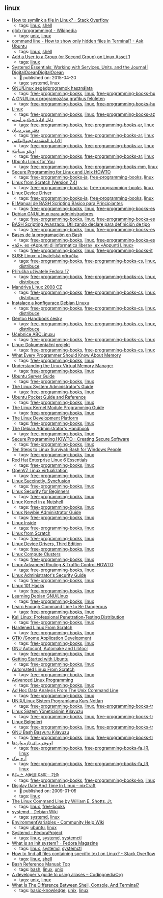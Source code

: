 linux 
---
* [How to symlink a file in Linux? - Stack Overflow](https://stackoverflow.com/questions/1951742/how-to-symlink-a-file-in-linux)
    * tags: [linux](../tags/linux.md), [shell](../tags/shell.md)
* [glob (programming) - Wikipedia](https://en.wikipedia.org/wiki/Glob_(programming))
    * tags: [unix](../tags/unix.md), [linux](../tags/linux.md)
* [command line - How to show only hidden files in Terminal? - Ask Ubuntu](https://askubuntu.com/questions/468901/how-to-show-only-hidden-files-in-terminal)
    * tags: [linux](../tags/linux.md), [shell](../tags/shell.md)
* [Add a User to a Group (or Second Group) on Linux Asset 1](https://www.howtogeek.com/50787/add-a-user-to-a-group-or-second-group-on-linux/)
    * tags: [linux](../tags/linux.md)
* [Systemd Essentials: Working with Services, Units, and the Journal | DigitalOceanDigitalOcean](https://www.digitalocean.com/community/tutorials/systemd-essentials-working-with-services-units-and-the-journal)
    * :calendar: published on: 2015-04-20
    * tags: [systemd](../tags/systemd.md), [linux](../tags/linux.md)
* [GNU/Linux segédprogramok használata](http://mek.oszk.hu/08700/08742/index.phtml)
    * tags: [free-programming-books](../tags/free-programming-books.md), [linux](../tags/linux.md), [free-programming-books-hu](../tags/free-programming-books-hu.md)
* [A GNU/Linux programozása grafikus felületen](http://mek.oszk.hu/05500/05528/index.phtml)
    * tags: [free-programming-books](../tags/free-programming-books.md), [linux](../tags/linux.md), [free-programming-books-hu](../tags/free-programming-books-hu.md)
* [Linux](http://ilkaddimlar.com/Linux/Linux/18/Linux)
    * tags: [free-programming-books](../tags/free-programming-books.md), [linux](../tags/linux.md), [free-programming-books-az](../tags/free-programming-books-az.md)
* [دليل إدارة خواديم أوبنتو ](http://librebooks.org/ubuntu-server-guide-arabic/)
    * tags: [free-programming-books](../tags/free-programming-books.md), [free-programming-books-ar](../tags/free-programming-books-ar.md), [linux](../tags/linux.md)
* [دفتر مدير دبيان](http://librebooks.org/debian-handbook-arabic/)
    * tags: [free-programming-books](../tags/free-programming-books.md), [free-programming-books-ar](../tags/free-programming-books-ar.md), [linux](../tags/linux.md)
* [الإدارة المتقدمة لجنو/لينكس ](http://librebooks.org/gnu-linux-advanced-administration/)
    * tags: [free-programming-books](../tags/free-programming-books.md), [free-programming-books-ar](../tags/free-programming-books-ar.md), [linux](../tags/linux.md)
* [أوبنتو ببساطة](http://librebooks.org/simply-ubuntu/)
    * tags: [free-programming-books](../tags/free-programming-books.md), [free-programming-books-ar](../tags/free-programming-books-ar.md), [linux](../tags/linux.md)
* [Ubuntu Linux for You](http://eimaung.com/ubuntu-for-you)
    * tags: [free-programming-books](../tags/free-programming-books.md), [free-programming-books-mm](../tags/free-programming-books-mm.md), [linux](../tags/linux.md)
* [Secure Programming for Linux and Unix HOWTO](http://linuxjf.osdn.jp/JFdocs/Secure-Programs-HOWTO/)
    * tags: [free-programming-books-ja](../tags/free-programming-books-ja.md), [free-programming-books](../tags/free-programming-books.md), [linux](../tags/linux.md)
* [Linux from Scratch (Version 7.4)](http://lfsbookja.osdn.jp/7.4.ja/)
    * tags: [free-programming-books-ja](../tags/free-programming-books-ja.md), [free-programming-books](../tags/free-programming-books.md), [linux](../tags/linux.md)
* [Linux Device Driver](http://www.mech.tohoku-gakuin.ac.jp/rde/contents/linux/drivers/indexframe.html)
    * tags: [free-programming-books-ja](../tags/free-programming-books-ja.md), [free-programming-books](../tags/free-programming-books.md), [linux](../tags/linux.md)
* [El Manual de BASH Scripting Básico para Principiantes](https://es.wikibooks.org/wiki/El_Manual_de_BASH_Scripting_B%C3%A1sico_para_Principiantes)
    * tags: [free-programming-books](../tags/free-programming-books.md), [linux](../tags/linux.md), [free-programming-books-es](../tags/free-programming-books-es.md)
* [Debian GNU/Linux para administradores](https://debian-handbook.info/browse/es-ES/stable/)
    * tags: [free-programming-books](../tags/free-programming-books.md), [linux](../tags/linux.md), [free-programming-books-es](../tags/free-programming-books-es.md)
* [BASH Scripting Avanzado: Utilizando declare para definición de tipo](http://library.originalhacker.org/biblioteca/articulo/ver/123)
    * tags: [free-programming-books](../tags/free-programming-books.md), [linux](../tags/linux.md), [free-programming-books-es](../tags/free-programming-books-es.md)
* [Bases de la programación en Bash](http://xinfo.sourceforge.net/documentos/bash-scripting/bash-script-2.0.html)
    * tags: [free-programming-books](../tags/free-programming-books.md), [linux](../tags/linux.md), [free-programming-books-es](../tags/free-programming-books-es.md)
* [«a2», ex «Appunti di informatica libera», ex «Appunti Linux»](http://archive.org/download/AppuntiDiInformaticaLibera/)
    * tags: [free-programming-books](../tags/free-programming-books.md), [linux](../tags/linux.md), [free-programming-books-it](../tags/free-programming-books-it.md)
* [SUSE Linux: uživatelská příručka](http://www.root.cz/knihy/suse-linux-uzivatelska-prirucka/)
    * tags: [free-programming-books](../tags/free-programming-books.md), [free-programming-books-cs](../tags/free-programming-books-cs.md), [linux](../tags/linux.md), [distribuce](../tags/distribuce.md)
* [Příručka uživatele Fedora 17](http://www.root.cz/knihy/prirucka-uzivatele-fedora-17/)
    * tags: [free-programming-books](../tags/free-programming-books.md), [free-programming-books-cs](../tags/free-programming-books-cs.md), [linux](../tags/linux.md), [distribuce](../tags/distribuce.md)
* [Mandriva Linux 2008 CZ](http://www.root.cz/knihy/mandriva-linux-2008-cz/)
    * tags: [free-programming-books](../tags/free-programming-books.md), [free-programming-books-cs](../tags/free-programming-books-cs.md), [linux](../tags/linux.md), [distribuce](../tags/distribuce.md)
* [Instalace a konfigurace Debian Linuxu](http://www.root.cz/knihy/instalace-a-konfigurace-debian-linuxu/)
    * tags: [free-programming-books](../tags/free-programming-books.md), [free-programming-books-cs](../tags/free-programming-books-cs.md), [linux](../tags/linux.md), [distribuce](../tags/distribuce.md)
* [Gentoo Handbook česky](http://www.root.cz/knihy/gentoo-handbook-cesky/)
    * tags: [free-programming-books](../tags/free-programming-books.md), [free-programming-books-cs](../tags/free-programming-books-cs.md), [linux](../tags/linux.md), [distribuce](../tags/distribuce.md)
* [Učebnice ABCLinuxu](http://www.root.cz/knihy/ucebnice-abclinuxu/)
    * tags: [free-programming-books](../tags/free-programming-books.md), [free-programming-books-cs](../tags/free-programming-books-cs.md), [linux](../tags/linux.md)
* [Linux: Dokumentační projekt](http://www.root.cz/knihy/linux-dokumentacni-projekt/)
    * tags: [free-programming-books](../tags/free-programming-books.md), [free-programming-books-cs](../tags/free-programming-books-cs.md), [linux](../tags/linux.md)
* [What Every Programmer Should Know About Memory](http://www.akkadia.org/drepper/cpumemory.pdf)
    * tags: [free-programming-books](../tags/free-programming-books.md), [linux](../tags/linux.md)
* [Understanding the Linux Virtual Memory Manager](https://www.kernel.org/doc/gorman/)
    * tags: [free-programming-books](../tags/free-programming-books.md), [linux](../tags/linux.md)
* [Ubuntu Server Guide](https://help.ubuntu.com/16.04/serverguide/serverguide.pdf)
    * tags: [free-programming-books](../tags/free-programming-books.md), [linux](../tags/linux.md)
* [The Linux System Administrator's Guide](http://www.tldp.org/LDP/sag/html/index.html)
    * tags: [free-programming-books](../tags/free-programming-books.md), [linux](../tags/linux.md)
* [Ubuntu Pocket Guide and Reference](http://www.ubuntupocketguide.com/index_main.html)
    * tags: [free-programming-books](../tags/free-programming-books.md), [linux](../tags/linux.md)
* [The Linux Kernel Module Programming Guide](http://tldp.org/LDP/lkmpg/2.6/html/)
    * tags: [free-programming-books](../tags/free-programming-books.md), [linux](../tags/linux.md)
* [The Linux Development Platform](http://ptgmedia.pearsoncmg.com/imprint_downloads/informit/perens/0130091154.pdf)
    * tags: [free-programming-books](../tags/free-programming-books.md), [linux](../tags/linux.md)
* [The Debian Administrator's Handbook](https://debian-handbook.info)
    * tags: [free-programming-books](../tags/free-programming-books.md), [linux](../tags/linux.md)
* [Secure Programming HOWTO - Creating Secure Software](http://www.dwheeler.com/secure-programs/)
    * tags: [free-programming-books](../tags/free-programming-books.md), [linux](../tags/linux.md)
* [Ten Steps to Linux Survival: Bash for Windows People](http://dullroar.com/book/TenStepsToLinuxSurvival.html)
    * tags: [free-programming-books](../tags/free-programming-books.md), [linux](../tags/linux.md)
* [Red Hat Enterprise Linux 6 Essentials](http://www.techotopia.com/index.php/Red_Hat_Enterprise_Linux_6_Essentials)
    * tags: [free-programming-books](../tags/free-programming-books.md), [linux](../tags/linux.md)
* [OpenVZ Linux virtualization](http://download.openvz.org/doc/OpenVZ-Users-Guide.pdf)
    * tags: [free-programming-books](../tags/free-programming-books.md), [linux](../tags/linux.md)
* [Linux Succinctly, Syncfusion](https://www.syncfusion.com/resources/techportal/ebooks/linux)
    * tags: [free-programming-books](../tags/free-programming-books.md), [linux](../tags/linux.md)
* [Linux Security for Beginners](http://www.linuxtopia.org/LinuxSecurity/index.html)
    * tags: [free-programming-books](../tags/free-programming-books.md), [linux](../tags/linux.md)
* [Linux Kernel in a Nutshell](http://www.kroah.com/lkn/)
    * tags: [free-programming-books](../tags/free-programming-books.md), [linux](../tags/linux.md)
* [Linux Newbie Administrator Guide](http://lnag.sourceforge.net)
    * tags: [free-programming-books](../tags/free-programming-books.md), [linux](../tags/linux.md)
* [Linux Inside](https://www.gitbook.com/book/0xax/linux-insides/details)
    * tags: [free-programming-books](../tags/free-programming-books.md), [linux](../tags/linux.md)
* [Linux from Scratch](http://www.linuxfromscratch.org/lfs/view/stable/)
    * tags: [free-programming-books](../tags/free-programming-books.md), [linux](../tags/linux.md)
* [Linux Device Drivers, Third Edition](http://lwn.net/Kernel/LDD3/)
    * tags: [free-programming-books](../tags/free-programming-books.md), [linux](../tags/linux.md)
* [Linux Compute Clusters](http://linuxclusters.com/compute_clusters.html)
    * tags: [free-programming-books](../tags/free-programming-books.md), [linux](../tags/linux.md)
* [Linux Advanced Routing & Traffic Control HOWTO](http://lartc.org)
    * tags: [free-programming-books](../tags/free-programming-books.md), [linux](../tags/linux.md)
* [Linux Administrator's Security Guide](http://www.linuxtopia.org/online_books/linux_administrators_security_guide/index.html)
    * tags: [free-programming-books](../tags/free-programming-books.md), [linux](../tags/linux.md)
* [Linux 101 Hacks](http://thegeekstuff.s3.amazonaws.com/files/linux-101-hacks.zip)
    * tags: [free-programming-books](../tags/free-programming-books.md), [linux](../tags/linux.md)
* [Learning Debian GNU/Linux](http://www.oreilly.com/openbook/debian/book/index.html)
    * tags: [free-programming-books](../tags/free-programming-books.md), [linux](../tags/linux.md)
* [Learn Enough Command Line to Be Dangerous](https://www.learnenough.com/command-line-tutorial)
    * tags: [free-programming-books](../tags/free-programming-books.md), [linux](../tags/linux.md)
* [Kali Linux: Professional Penetration-Testing Distribution](http://docs.kali.org)
    * tags: [free-programming-books](../tags/free-programming-books.md), [linux](../tags/linux.md)
* [Hardened Linux From Scratch](http://www.linuxfromscratch.org/hlfs/download.html)
    * tags: [free-programming-books](../tags/free-programming-books.md), [linux](../tags/linux.md)
* [GTK+/Gnome Application Development](http://www.linuxtopia.org/online_books/gui_toolkit_guides/gtk+_gnome_application_development/)
    * tags: [free-programming-books](../tags/free-programming-books.md), [linux](../tags/linux.md)
* [GNU Autoconf, Automake and Libtool](http://www.sourceware.org/autobook/download.html)
    * tags: [free-programming-books](../tags/free-programming-books.md), [linux](../tags/linux.md)
* [Getting Started with Ubuntu](http://ubuntu-manual.org)
    * tags: [free-programming-books](../tags/free-programming-books.md), [linux](../tags/linux.md)
* [Automated Linux From Scratch](http://www.linuxfromscratch.org/alfs/download.html)
    * tags: [free-programming-books](../tags/free-programming-books.md), [linux](../tags/linux.md)
* [Advanced Linux Programming](http://advancedlinuxprogramming.com)
    * tags: [free-programming-books](../tags/free-programming-books.md), [linux](../tags/linux.md)
* [Ad Hoc Data Analysis From The Unix Command Line](https://en.wikibooks.org/wiki/Ad_Hoc_Data_Analysis_From_The_Unix_Command_Line)
    * tags: [free-programming-books](../tags/free-programming-books.md), [linux](../tags/linux.md)
* [UNIX/Linux Sistem Programlama Kurs Notları](http://www.kaanaslan.com/resource/course_note/course_note.php)
    * tags: [free-programming-books](../tags/free-programming-books.md), [linux](../tags/linux.md), [free-programming-books-tr](../tags/free-programming-books-tr.md)
* [Linux Sistem Yöneticisinin Kılavuzu](http://belgeler.org/sag/sag.html)
    * tags: [free-programming-books](../tags/free-programming-books.md), [linux](../tags/linux.md), [free-programming-books-tr](../tags/free-programming-books-tr.md)
* [Linux Belgeleri](http://belgeler.org/howto/howtos.html)
    * tags: [free-programming-books](../tags/free-programming-books.md), [linux](../tags/linux.md), [free-programming-books-tr](../tags/free-programming-books-tr.md)
* [GNU Bash Başvuru Kılavuzu](http://belgeler.org/bashref/bashref.html)
    * tags: [free-programming-books](../tags/free-programming-books.md), [linux](../tags/linux.md), [free-programming-books-tr](../tags/free-programming-books-tr.md)
* [اوبونتو برای تازه واردها](http://ubuntu-book.org)
    * tags: [free-programming-books](../tags/free-programming-books.md), [free-programming-books-fa_IR](../tags/free-programming-books-fa_IR.md), [linux](../tags/linux.md)
* [آرچ بوک](http://linuxreview.ir/archbook/ArchBook-2012-1.pdf)
    * tags: [free-programming-books](../tags/free-programming-books.md), [free-programming-books-fa_IR](../tags/free-programming-books-fa_IR.md), [linux](../tags/linux.md)
* [리눅스 서버를 다루는 기술](https://thebook.io/006718/)
    * tags: [free-programming-books](../tags/free-programming-books.md), [free-programming-books-ko](../tags/free-programming-books-ko.md), [linux](../tags/linux.md)
* [Display Date And Time In Linux – nixCraft](https://www.cyberciti.biz/faq/linux-display-date-and-time/)
    * :calendar: published on: 2009-01-09
    * tags: [linux](../tags/linux.md)
* [The Linux Command Line by William E. Shotts, Jr.](http://linuxcommand.org/tlcl.php)
    * tags: [linux](../tags/linux.md), [free-books](../tags/free-books.md)
* [systemd - Debian Wiki](https://wiki.debian.org/systemd)
    * tags: [systemd](../tags/systemd.md), [linux](../tags/linux.md)
* [EnvironmentVariables - Community Help Wiki](https://help.ubuntu.com/community/EnvironmentVariables)
    * tags: [ubuntu](../tags/ubuntu.md), [linux](../tags/linux.md)
* [Systemd - FedoraProject](https://fedoraproject.org/wiki/Systemd)
    * tags: [linux](../tags/linux.md), [systemd](../tags/systemd.md), [systemctl](../tags/systemctl.md)
* [What is an init system? - Fedora Magazine](https://fedoramagazine.org/what-is-an-init-system/)
    * tags: [linux](../tags/linux.md), [systemd](../tags/systemd.md), [systemctl](../tags/systemctl.md)
* [How to find all files containing specific text on Linux? - Stack Overflow](http://stackoverflow.com/questions/16956810/how-to-find-all-files-containing-specific-text-on-linux)
    * tags: [linux](../tags/linux.md), [shell](../tags/shell.md)
* [Bash Reference Manual: Top](https://www.gnu.org/software/bash/manual/html_node/index.html)
    * tags: [bash](../tags/bash.md), [linux](../tags/linux.md), [unix](../tags/unix.md)
* [A developer's guide to using aliases – CodingpediaOrg](http://www.codingpedia.org/ama/a-developers-guide-to-using-aliases/)
    * tags: [unix](../tags/unix.md), [linux](../tags/linux.md)
* [What Is The Difference Between Shell, Console, And Terminal?](https://fossbytes.com/difference-between-shell-console-terminal/)
    * tags: [basic-knowledge](../tags/basic-knowledge.md), [unix](../tags/unix.md), [linux](../tags/linux.md)
